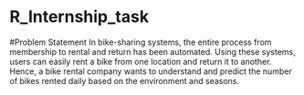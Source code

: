 # R_Internship_task
#Problem Statement
In bike-sharing systems, the entire process from membership to rental and return
has been automated. Using these systems, users can easily rent a bike from one
location and return it to another. Hence, a bike rental company wants to
understand and predict the number of bikes rented daily based on the
environment and seasons. 
